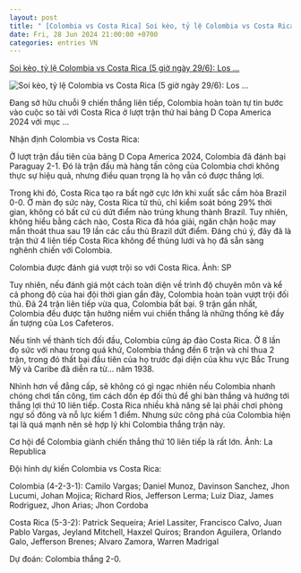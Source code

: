 ```yaml
---
layout: post
title: " [Colombia vs Costa Rica] Soi kèo, tỷ lệ Colombia vs Costa Rica (5 giờ ngày 29/6): Los ..."
date: Fri, 28 Jun 2024 21:00:00 +0700
categories: entries VN
---
```

[Soi kèo, tỷ lệ Colombia vs Costa Rica (5 giờ ngày 29/6): Los ...](https://danviet.vn/soi-keo-ty-le-colombia-vs-costa-rica-5-gio-ngay-29-6-los-cafeteros-lai-thang-20240628140257976.htm)

![Soi kèo, tỷ lệ Colombia vs Costa Rica (5 giờ ngày 29/6): Los ...](https://danviet.mediacdn.vn/zoom/600_315/296231569849192448/2024/6/28/colombia2-17195579123021872164299-0-25-267-535-crop-17195579173531968098518.png)

Đang sở hữu chuỗi 9 chiến thắng liên tiếp, Colombia hoàn toàn tự tin bước vào cuộc so tài với Costa Rica ở lượt trận thứ hai bảng D Copa America 2024 với mục ...

Nhận định Colombia vs Costa Rica:

Ở lượt trận đầu tiên của bảng D Copa America 2024, Colombia đã đánh bại Paraguay 2-1. Đó là trận đấu mà hàng tấn công của Colombia chơi không thực sự hiệu quả, nhưng điều quan trọng là họ vẫn có được thắng lợi.

Trong khi đó, Costa Rica tạo ra bất ngờ cực lớn khi xuất sắc cầm hòa Brazil 0-0. Ở màn đọ sức này, Costa Rica tử thủ, chỉ kiểm soát bóng 29% thời gian, không có bất cứ cú dứt điểm nào trúng khung thành Brazil. Tuy nhiên, không hiểu bằng cách nào, Costa Rica đã hóa giải, ngăn chặn hoặc may mắn thoát thua sau 19 lần các cầu thủ Brazil dứt điểm. Đáng chú ý, đây đã là trận thứ 4 liên tiếp Costa Rica không để thủng lưới và họ đã sẵn sàng nghênh chiến với Colombia.

Colombia được đánh giá vượt trội so với Costa Rica. Ảnh: SP

Tuy nhiên, nếu đánh giá một cách toàn diện về trình độ chuyên môn và kể cả phong độ của hai đội thời gian gần đây, Colombia hoàn toàn vượt trội đối thủ. Đã 24 trận liên tiếp vừa qua, Colombia bất bại. 9 trận gần nhất, Colombia đều được tận hưởng niềm vui chiến thắng là những thống kê đầy ấn tượng của Los Cafeteros.

Nếu tính về thành tích đối đầu, Colombia cũng áp đảo Costa Rica. Ở 8 lần đọ sức với nhau trong quá khứ, Colombia thắng đến 6 trận và chỉ thua 2 trận, trong đó thất bại đầu tiên của họ trước đại diện của khu vực Bắc Trung Mỹ và Caribe đã diễn ra từ… năm 1938.

Nhình hơn về đẳng cấp, sẽ không có gì ngạc nhiên nếu Colombia nhanh chóng chơi tấn công, tìm cách dồn ép đối thủ để ghi bàn thắng và hướng tới thắng lợi thứ 10 liên tiếp. Costa Rica nhiều khả năng sẽ lại phải chơi phòng ngự số đông và nỗ lực kiếm 1 điểm. Nhưng sức công phá của Colombia hiện tại là quá mạnh nên sẽ hợp lý khi Colombia thắng trận này.

Cơ hội để Colombia giành chiến thắng thứ 10 liên tiếp là rất lớn. Ảnh: La Republica

Đội hình dự kiến Colombia vs Costa Rica:

Colombia (4-2-3-1): Camilo Vargas; Daniel Munoz, Davinson Sanchez, Jhon Lucumi, Johan Mojica; Richard Rios, Jefferson Lerma; Luiz Diaz, James Rodriguez, Jhon Arias; Jhon Cordoba

Costa Rica (5-3-2): Patrick Sequeira; Ariel Lassiter, Francisco Calvo, Juan Pablo Vargas, Jeyland Mitchell, Haxzel Quiros; Brandon Aguilera, Orlando Galo, Jefferson Brenes; Alvaro Zamora, Warren Madrigal

Dự đoán: Colombia thắng 2-0.

